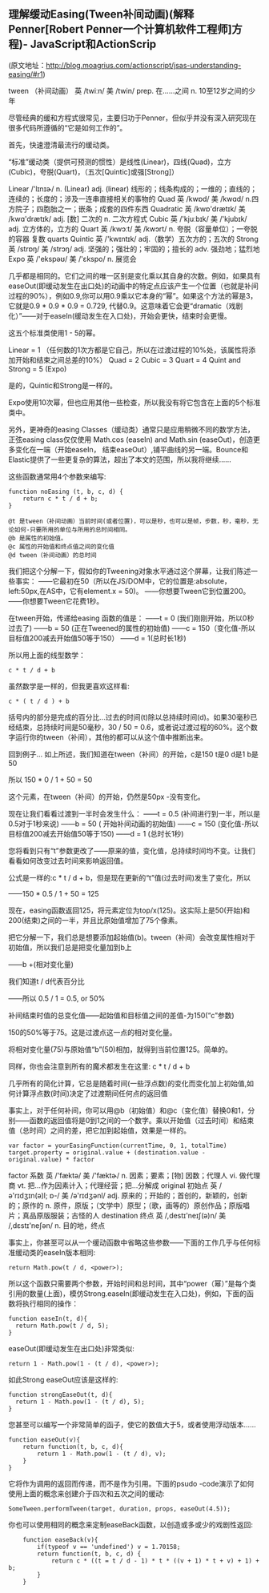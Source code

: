 ## 理解缓动Easing(Tween补间动画)(解释Penner[Robert Penner一个计算机软件工程师]方程)- JavaScript和ActionScrip

(原文地址：http://blog.moagrius.com/actionscript/jsas-understanding-easing/#r1)

tween （补间动画） 英 /twiːn/  美 /twin/ prep. 在……之间 n. 10至12岁之间的少年

尽管经典的缓和方程式很常见，主要归功于Penner，但似乎并没有深入研究现在很多代码所遵循的“它是如何工作的”。

首先，快速澄清最流行的缓动类。

“标准”缓动类（提供可预测的惯性）是线性(Linear)，四线(Quad)，立方(Cubic)，夸脱(Quart)，（五次[Quintic]或强[Strong]）

Linear /'lɪnɪɚ/ n. (Linear) adj. (linear) 线形的；线条构成的；一维的；直线的；连续的；长度的；涉及一连串直接相关的事物的
Quad 英 /kwɒd/  美 /kwɑd/ n.四方院子；四胞胎之一；嵌条；成套的四件东西
Quadratic 英 /kwɒ'drætɪk/  美 /kwɑ'drætɪk/ adj. [数] 二次的 n. 二次方程式
Cubic 英 /'kjuːbɪk/  美 /'kjubɪk/ adj. 立方体的，立方的
Quart 英 /kwɔːt/  美 /kwɔrt/ n. 夸脱（容量单位）；一夸脱的容器 复数 quarts
Quintic 英 /'kwɪntɪk/ adj.（数学）五次方的；五次的
Strong 英 /strɒŋ/  美 /strɔŋ/ adj. 坚强的；强壮的；牢固的；擅长的 adv. 强劲地；猛烈地
Expo 英 /'ekspəʊ/  美 /'ɛkspo/ n. 展览会

几乎都是相同的。它们之间的唯一区别是变化乘以其自身的次数。例如，如果具有easeOut(即缓动发生在出口处)的动画中的特定点应该产生一个位置（也就是补间过程的90%），例如0.9,你可以用0.9乘以它本身的“幂”。如果这个方法的幂是3，它就是0.9 * 0.9 * 0.9 = 0.729, 代替0.9。这意味着它会更“dramatic（戏剧化）”——对于easeIn(缓动发生在入口处)，开始会更快，结束时会更慢。

这五个标准类使用1 - 5的幂。

Linear = 1 （任何数的1次方都是它自己，所以在过渡过程的10%处，该属性将添加开始和结束之间总差的10%）
Quad = 2
Cubic = 3
Quart = 4
Quint and Strong = 5
(Expo)

是的，Quintic和Strong是一样的。

Expo使用10次幂，但也应用其他一些检查，所以我没有将它包含在上面的5个标准类中。

另外，更神奇的easing Classes（缓动类）通常只是应用稍微不同的数学方法，正弦easing class仅仅使用 Math.cos (easeIn) and Math.sin (easeOut)，创造更多变化在一端（开始easeIn， 结束easeOut）,铺平曲线的另一端。Bounce和Elastic提供了一些更复杂的算法，超出了本文的范围，所以我将继续……

这些函数通常用4个参数来编写:
```
function noEasing (t, b, c, d) {
	return c * t / d + b;
}

@t 是tween（补间动画）当前时间(或者位置)，可以是秒，也可以是帧，步数，秒，毫秒，无论如何-只要所用的单位与所用的总时间相同。
@b 是属性的初始值。
@c 属性的开始值和终点值之间的变化值
@d tween（补间动画）的总时间
```

我们把这个分解一下，假如你的Tweening对象水平通过这个屏幕，让我们陈述一些事实：
——它最初在50（所以在JS/DOM中，它的位置是:absolute，left:50px,在AS中，它有element.x = 50)。
——你想要Tween它到位置200。
——你想要Tween它花费1秒。

在tween开始，传递给easing 函数的值是：
——t = 0 (我们刚刚开始，所以0秒过去了)
——b = 50 (正在Tweened的属性的初始值)
——c = 150（变化值-所以目标值200减去开始值50等于150）
——d = 1(总时长1秒)

所以用上面的线型数学：
```
c * t / d + b
```

虽然数学是一样的，但我更喜欢这样看:
```
c * ( t / d ) + b
```

括号内的部分是完成的百分比...过去的时间(t)除以总持续时间(d)。如果30毫秒已经结束，总持续时间是50毫秒，30 / 50 = 0.6，或者说过渡过程的60%。这个数字运行你的tween（补间），其他的都可以从这个值中推断出来。

回到例子… 如上所述，我们知道在tween（补间）的开始，c是150 t是0 d是1 b是50

所以 150 * 0 / 1 + 50 = 50

这个元素，在tween（补间）的开始，仍然是50px -没有变化。

现在让我们看看过渡到一半时会发生什么：
——t = 0.5 (补间进行到一半，所以是0.5对于1秒来说)
——b = 50 ( 开始补间动画的初始值)
——c = 150 (变化值-所以目标值200减去开始值50等于150)
——d = 1 (总时长1秒)

您将看到只有“t”参数更改了——原来的值，变化值，总持续时间均不变。让我们看看如何改变过去时间来影响返回值。

公式是一样的:c * t / d + b，但是现在更新的“t”值(过去时间)发生了变化，所以

——150 * 0.5 / 1 + 50 = 125

现在，easing函数返回125，将元素定位为top/x(125)。这实际上是50(开始)和200(结束)之间的一半，并且比原始值增加了75个像素。

把它分解一下，我们总是想要添加起始值(b)。tween（补间）会改变属性相对于初始值，所以我们总是把变化量加到b上

——b +(相对变化量)

我们知道t / d代表百分比

——所以 0.5 / 1 = 0.5, or 50%

补间结束时值的总变化值——起始值和目标值之间的差值-为150(“c”参数)

150的50%等于75。这是过渡点这一点的相对变化量。

将相对变化量(75)与原始值“b”(50)相加，就得到当前位置125。简单的。

同样，你也会注意到所有的魔术都发生在这里:
c * t / d + b

几乎所有的简化计算，它总是随着时间(一些浮点数)的变化而变化加上初始值,如何计算浮点数(时间)决定了过渡期间任何点的返回值

事实上，对于任何补间，你可以用@b（初始值）和@c（变化值）替换0和1，分别——函数的返回值将是0到1之间的一个数字。乘以开始值（过去时间）和结束值（总时间）之间的差，把它加到起始值，效果是一样的。
```
var factor = yourEasingFunction(currentTime, 0, 1, totalTime)
target.property = original.value + (destination.value - original.value) * factor
```

factor 系数 英 /'fæktə/  美 /'fæktɚ/ n. 因素；要素；[物] 因数；代理人 vi. 做代理商 vt. 把…作为因素计入；代理经营；把…分解成
original 初始点 英 /ə'rɪdʒɪn(ə)l; ɒ-/  美 /ə'rɪdʒənl/ adj. 原来的；开始的；首创的，新颖的，创新的；原作的 n. 原件，原版；（文学中）原型；（歌，画等的）原创作品；原版唱片；真品原版服装；古怪的人
destination 终点 英 /,destɪ'neɪʃ(ə)n/  美 /,dɛstɪ'neʃən/ n. 目的地，终点

事实上，你甚至可以从一个缓动函数中省略这些参数——下面的工作几乎与任何标准缓动类的easeIn版本相同:
```
return Math.pow(t / d, <power>);
```

所以这个函数只需要两个参数，开始时间和总时间，其中“power（幂）”是每个类引用的数量(上面)，模仿Strong.easeIn(即缓动发生在入口处)，例如，下面的函数将执行相同的操作：
```
function easeIn(t, d){
  return Math.pow(t / d, 5);
}
```

easeOut(即缓动发生在出口处)非常类似:
```
return 1 - Math.pow(1 - (t / d), <power>);
```

如此Strong easeOut应该是这样的:
```
function strongEaseOut(t, d){
  return 1 - Math.pow(1 - (t / d), 5);
}
```

您甚至可以编写一个非常简单的函子，使它的数值大于5，或者使用浮动版本……
```
function easeOut(v){
	return function(t, b, c, d){
		return 1 - Math.pow(1 - (t / d), v);
	}
}
```

它将作为调用的返回而传递，而不是作为引用。下面的psudo -code演示了如何使用上面的概念来创建介于四次和五次之间的缓动:
```
SomeTween.performTween(target, duration, props, easeOut(4.5));
```

你也可以使用相同的概念来定制easeBack函数，以创造或多或少的戏剧性返回:
```
	function easeBack(v){
		if(typeof v == 'undefined') v = 1.70158;
		return function(t, b, c, d) {
			return c * ((t = t / d - 1) * t * ((v + 1) * t + v) + 1) + b;
		}
	}
```
